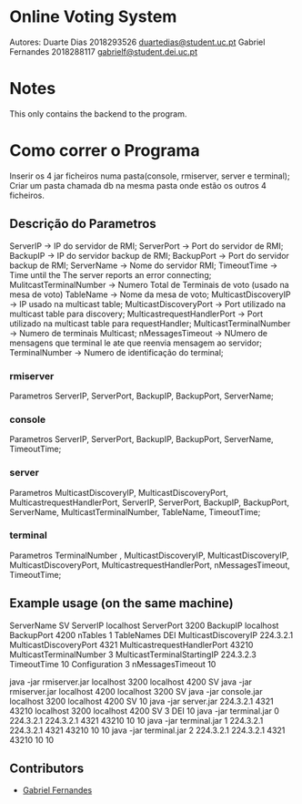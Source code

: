 # Online Voting System
Autores:    Duarte Dias 2018293526 duartedias@student.uc.pt
            Gabriel Fernandes 2018288117 gabrielf@student.dei.uc.pt

# Notes
This only contains the backend to the program.

# Como correr o Programa
Inserir os 4 jar ficheiros numa pasta(console, rmiserver, server e terminal);
Criar um pasta chamada db na mesma pasta onde estão os outros 4 ficheiros.

## Descrição do Parametros
ServerIP -> IP do servidor de RMI;
ServerPort -> Port do servidor de RMI;
BackupIP -> IP do servidor backup de RMI;
BackupPort -> Port do servidor backup de RMI;
ServerName -> Nome do servidor RMI;
TimeoutTime -> Time until the The server reports an error connecting;
MulitcastTerminalNumber -> Numero Total de Terminais de voto (usado na mesa de voto)
TableName -> Nome da mesa de voto;
MulticastDiscoveryIP -> IP usado na multicast table;
MulticastDiscoveryPort -> Port utilizado na multicast table para discovery;
MulticastrequestHandlerPort -> Port utilizado na multicast table para requestHandler;
MulticastTerminalNumber -> Numero de terminais Multicast;
nMessagesTimeout -> NUmero de mensagens que terminal le ate que reenvia mensagem ao servidor;
TerminalNumber -> Numero de identificação do terminal;

### rmiserver 
Parametros 
ServerIP, ServerPort, BackupIP, BackupPort, ServerName;


### console 
Parametros
ServerIP, ServerPort, BackupIP, BackupPort, ServerName, TimeoutTime;

### server 
Parametros
MulticastDiscoveryIP, MulticastDiscoveryPort, MulticastrequestHandlerPort, ServerIP, ServerPort, BackupIP, BackupPort, ServerName, MulticastTerminalNumber, TableName, TimeoutTime;

### terminal
Parametros
TerminalNumber , MulticastDiscoveryIP, MulticastDiscoveryIP, MulticastDiscoveryPort, MulticastrequestHandlerPort, nMessagesTimeout, TimeoutTime;


## Example usage (on the same machine)
ServerName										SV
ServerIP										localhost
ServerPort 									 	3200
BackupIP 										localhost
BackupPort 										4200
nTables                                         1
TableNames                                      DEI
MulticastDiscoveryIP 							224.3.2.1
MulticastDiscoveryPort 							4321
MulticastrequestHandlerPort 					43210
MulticastTerminalNumber 						3
MulticastTerminalStartingIP 					224.3.2.3
TimeoutTime 					                10
Configuration                                   3
nMessagesTimeout                                10


java -jar rmiserver.jar localhost 3200 localhost 4200 SV
java -jar rmiserver.jar localhost 4200 localhost 3200 SV
java -jar console.jar localhost 3200 localhost 4200 SV 10
java -jar server.jar 224.3.2.1 4321 43210 localhost 3200 localhost 4200 SV 3 DEI 10
java -jar terminal.jar 0 224.3.2.1 224.3.2.1 4321 43210 10 10
java -jar terminal.jar 1 224.3.2.1 224.3.2.1 4321 43210 10 10
java -jar terminal.jar 2 224.3.2.1 224.3.2.1 4321 43210 10 10


## Contributors
* [Gabriel Fernandes](https://github.com/gabrielmendesfernandes)
